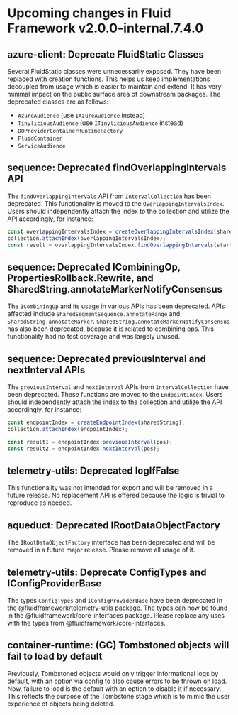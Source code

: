 <!-- THIS IS AN AUTOGENERATED FILE. DO NOT EDIT THIS FILE DIRECTLY. -->

# Upcoming changes in Fluid Framework v2.0.0-internal.7.4.0

## azure-client: Deprecate FluidStatic Classes

Several FluidStatic classes were unnecessarily exposed. They have been replaced with creation functions. This helps us keep implementations decoupled from usage which is easier to maintain and extend. It has very minimal impact on the public surface area of downstream packages. The deprecated classes are as follows:

- `AzureAudience` (use `IAzureAudience` instead)
- `TinyliciousAudience` (use `ITinyliciousAudience` instead)
- `DOProviderContainerRuntimeFactory`
- `FluidContainer`
- `ServiceAudience`

## sequence: Deprecated findOverlappingIntervals API

The `findOverlappingIntervals` API from `IntervalCollection` has been deprecated. This functionality is moved to the `OverlappingIntervalsIndex`. Users should independently attach the index to the collection and utilize the API accordingly, for instance:

```typescript
const overlappingIntervalsIndex = createOverlappingIntervalsIndex(sharedString);
collection.attachIndex(overlappingIntervalsIndex);
const result = overlappingIntervalsIndex.findOverlappingIntervals(start, end);
```

## sequence: Deprecated ICombiningOp, PropertiesRollback.Rewrite, and SharedString.annotateMarkerNotifyConsensus

The `ICombiningOp` and its usage in various APIs has been deprecated. APIs affected include `SharedSegmentSequence.annotateRange` and `SharedString.annotateMarker`. `SharedString.annotateMarkerNotifyConsensus` has also been deprecated, because it is related to combining ops. This functionality had no test coverage and was largely unused.

## sequence: Deprecated previousInterval and nextInterval APIs

The `previousInterval` and `nextInterval` APIs from `IntervalCollection` have been deprecated. These functions are moved to the `EndpointIndex`. Users should independently attach the index to the collection and utilize the API accordingly, for instance:

```typescript
const endpointIndex = createEndpointIndex(sharedString);
collection.attachIndex(endpointIndex);

const result1 = endpointIndex.previousInterval(pos);
const result2 = endpointIndex.nextInterval(pos);
```

## telemetry-utils: Deprecated logIfFalse

This functionality was not intended for export and will be removed in a future release. No replacement API is offered because the logic is trivial to reproduce as needed.

## aqueduct: Deprecated IRootDataObjectFactory

The `IRootDataObjectFactory` interface has been deprecated and will be removed in a future major release. Please remove all usage of it.

## telemetry-utils: Deprecate ConfigTypes and IConfigProviderBase

The types `ConfigTypes` and `IConfigProviderBase` have been deprecated in the @fluidframework/telemetry-utils package. The types can now be found in the @fluidframework/core-interfaces package. Please replace any uses with the types from @fluidframework/core-interfaces.

## container-runtime: (GC) Tombstoned objects will fail to load by default

Previously, Tombstoned objects would only trigger informational logs by default, with an option via config to also cause errors to be thrown on load. Now, failure to load is the default with an option to disable it if necessary. This reflects the purpose of the Tombstone stage which is to mimic the user experience of objects being deleted.
